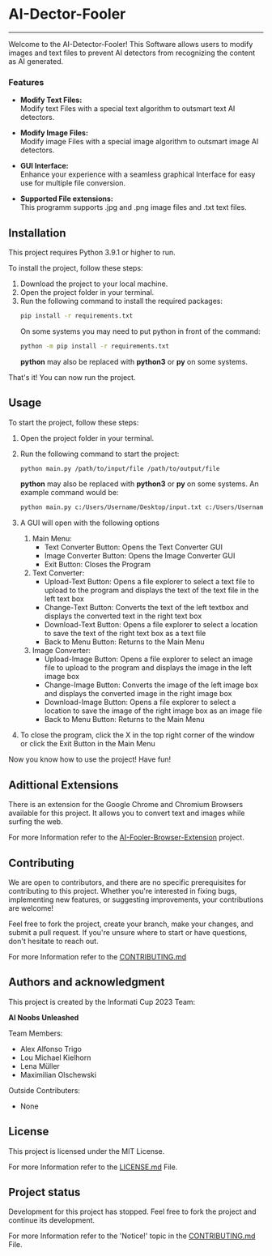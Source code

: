 # AI-Dector-Fooler


***

Welcome to the AI-Detector-Fooler! This Software allows users to modify images and text files to prevent AI detectors from recognizing the content as AI generated.

### Features

- **Modify Text Files:**<br>
  Modify text Files with a special text algorithm to outsmart text AI detectors.

- **Modify Image Files:**<br>
  Modify image Files with a special image algorithm to outsmart image AI detectors.

- **GUI Interface:**<br>
  Enhance your experience with a seamless graphical Interface for easy use for multiple file conversion.

- **Supported File extensions:**<br>
  This programm supports .jpg and .png image files and .txt text files.

## Installation
This project requires Python 3.9.1 or higher to run.

To install the project, follow these steps:

1. Download the project to your local machine.
2. Open the project folder in your terminal.
3. Run the following command to install the required packages:
    ```bash
    pip install -r requirements.txt
    ```
   On some systems you may need to put python in front of the command:
    ```bash
    python -m pip install -r requirements.txt
    ```
   **python** may also be replaced with **python3** or **py** on some systems.

That's it! You can now run the project.
   
   
## Usage
To start the project, follow these steps:

1. Open the project folder in your terminal.
2. Run the following command to start the project:
    ```bash
    python main.py /path/to/input/file /path/to/output/file
    ```
   **python** may also be replaced with **python3** or **py** on some systems.
    An example command would be:
    ```bash
    python main.py c:/Users/Username/Desktop/input.txt c:/Users/Username/Desktop/output.txt
    ```

3. A GUI will open with the following options
   1. Main Menu:
       - Text Converter Button: Opens the Text Converter GUI
       - Image Converter Button: Opens the Image Converter GUI
       - Exit Button: Closes the Program
   2. Text Converter:
      - Upload-Text Button: Opens a file explorer to select a text file to upload to the program and displays the text of the text file in the left text box
      - Change-Text Button: Converts the text of the left textbox and displays the converted text in the right text box
      - Download-Text Button: Opens a file explorer to select a location to save the text of the right text box as a text file
      - Back to Menu Button: Returns to the Main Menu
   3. Image Converter:
      - Upload-Image Button: Opens a file explorer to select an image file to upload to the program and displays the image in the left image box
      - Change-Image Button: Converts the image of the left image box and displays the converted image in the right image box
      - Download-Image Button: Opens a file explorer to select a location to save the image of the right image box as an image file
      - Back to Menu Button: Returns to the Main Menu

4. To close the program, click the X in the top right corner of the window or click the Exit Button in the Main Menu

Now you know how to use the project! Have fun!
   
## Adittional Extensions
There is an extension for the Google Chrome and Chromium Browsers available for this project. It allows you to convert text and images while surfing the web.

For more Information refer to the [AI-Fooler-Browser-Extension](https://gitlab.uni-hannover.de/informaticup-2024/gruppe-7/ai-fooler-browser-extension) project.
## Contributing
We are open to contributors, and there are no specific prerequisites for contributing to this project. Whether you're interested in fixing bugs, implementing new features, or suggesting improvements, your contributions are welcome!

Feel free to fork the project, create your branch, make your changes, and submit a pull request. If you're unsure where to start or have questions, don't hesitate to reach out.

For more Information refer to the [CONTRIBUTING.md](CONTRIBUTING.md)

## Authors and acknowledgment
This project is created by the Informati Cup 2023 Team:

**AI Noobs Unleashed**

Team Members:
- Alex Alfonso Trigo
- Lou Michael Kielhorn
- Lena Müller
- Maximilian Olschewski

Outside Contributers:
- None


## License
This project is licensed under the MIT License.

For more Information refer to the [LICENSE.md](LICENSE.md) File.

## Project status
Development for this project has stopped. Feel free to fork the project and continue its development.

For more Information refer to the 'Notice!' topic in the [CONTRIBUTING.md](CONTRIBUTING.md) File.